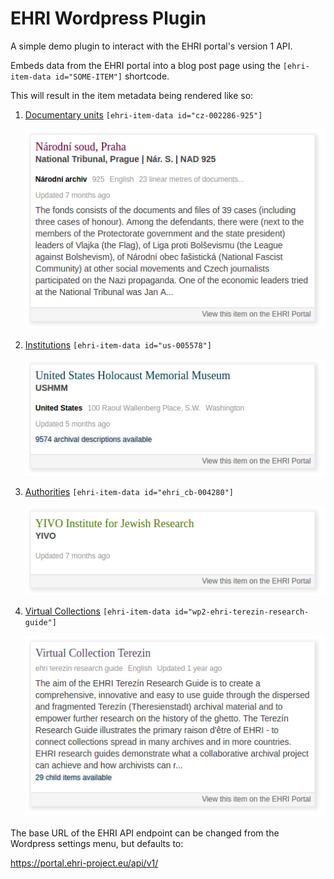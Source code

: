 EHRI Wordpress Plugin
=====================

A simple demo plugin to interact with the EHRI portal's version 1 API.

Embeds data from the EHRI portal into a blog post page using the `[ehri-item-data id="SOME-ITEM"]` shortcode.

This will result in the item metadata being rendered like so:

1. [Documentary units](https://portal.ehri-project.eu/units) `[ehri-item-data id="cz-002286-925"]`

   ![Documentary Unit](ehri-wordpress-plugin-examples-unit.png)

2. [Institutions](https://portal.ehri-project.eu/institutions) `[ehri-item-data id="us-005578"]`

   ![Institution](ehri-wordpress-plugin-examples-institution.png)

3. [Authorities](https://portal.ehri-project.eu/authorities) `[ehri-item-data id="ehri_cb-004280"]`

   ![Authority](ehri-wordpress-plugin-examples-authority.png)

4. [Virtual Collections](https://portal.ehri-project.eu/virtual) `[ehri-item-data id="wp2-ehri-terezin-research-guide"]`

   ![Virtual Collection](ehri-wordpress-plugin-examples-virtual.png)


The base URL of the EHRI API endpoint can be changed from the Wordpress settings menu, but defaults to:

   https://portal.ehri-project.eu/api/v1/
